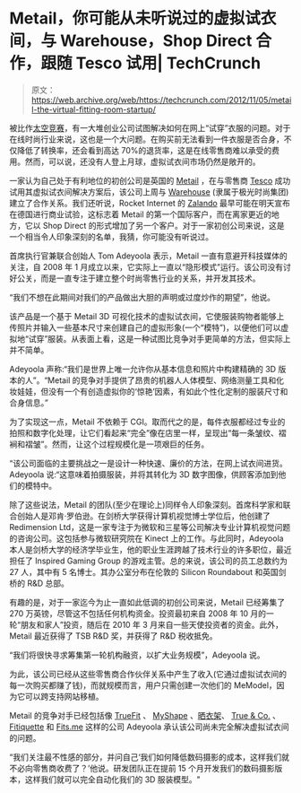 # Metail，你可能从未听说过的虚拟试衣间，与 Warehouse，Shop Direct 合作，跟随 Tesco 试用| TechCrunch

> 原文：<https://web.archive.org/web/https://techcrunch.com/2012/11/05/metail-the-virtual-fitting-room-startup/>

被比作[太空竞赛](https://web.archive.org/web/20230330123245/https://techcrunch.com/2012/09/10/fitiquette-online-clothing-measurement-never-looked-so-good/)，有一大堆创业公司试图解决如何在网上“试穿”衣服的问题。对于在线时尚行业来说，这也是一个大问题。在购买前无法看到一件衣服是否合身，不仅降低了转换率，还会看到高达 70%的退货率，这是在线零售商难以承受的费用。然而，可以说，还没有人登上月球，虚拟试衣间市场仍然是敞开的。

一家认为自己处于有利地位的初创公司是英国的 [Metail](https://web.archive.org/web/20230330123245/http://metail.com/ "Metail") ，在与零售商 [Tesco](https://web.archive.org/web/20230330123245/http://www.crunchbase.com/company/tesco) 成功试用其虚拟试衣间解决方案后，该公司上周与 [Warehouse](https://web.archive.org/web/20230330123245/http://www.warehouse.co.uk/animal-jacquard-dress/dresses/warehouse/fcp-product/6323040277) (隶属于极光时尚集团)建立了合作关系。我们还听说，Rocket Internet 的 [Zalando](https://web.archive.org/web/20230330123245/http://www.crunchbase.com/company/zalando) 最早可能在明天宣布在德国进行商业试验，这标志着 Metail 的第一个国际客户，而在离家更近的地方，它以 Shop Direct 的形式增加了另一个客户。对于一家初创公司来说，这是一个相当令人印象深刻的名单，我猜，你可能没有听说过。

首席执行官兼联合创始人 Tom Adeyoola 表示，Metail 一直有意避开科技媒体的关注，自 2008 年 1 月成立以来，它实际上一直以“隐形模式”运行。该公司没有讨好公关，而是一直专注于建立整个时尚零售行业的关系，并开发其技术。

“我们不想在此期间对我们的产品做出大胆的声明或过度炒作的期望”，他说。

该产品是一个基于 Metail 3D 可视化技术的虚拟试衣间，它使服装购物者能够上传照片并输入一些基本尺寸来创建自己的虚拟形象(一个“模特”)，以便他们可以虚拟地“试穿”服装。从表面上看，这是一种试图比竞争对手更简单的方法，但实际上并不简单。

Adeyoola 声称:“我们是世界上唯一允许你从基本信息和照片中构建精确的 3D 版本的人”。“Metail 的竞争对手提供了昂贵的机器人人体模型、网络测量工具和化妆娃娃，但没有一个有创造虚拟你的‘惊艳’因素，有如此个性化定制的服装尺寸和合身信息。”

为了实现这一点，Metail 不依赖于 CGI。取而代之的是，每件衣服都经过专业的拍照和数字化处理，让它们看起来“完全”像在店里一样，呈现出“每一条皱纹、褶裥和褶皱”。然而，让这个过程规模化是一项艰巨的任务。

“该公司面临的主要挑战之一是设计一种快速、廉价的方法，在网上试衣间进货。Adeyoola 说:“这意味着拍摄服装，并将其转化为 3D 数字图像，供顾客添加到他们的模特中。

除了这些说法，Metail 的团队(至少在理论上)同样令人印象深刻。首席科学家和联合创始人是邓肯·罗伯逊。在剑桥大学获得计算机视觉博士学位后，他创建了 Redimension Ltd，这是一家专注于为微软和三星等公司解决专业计算机视觉问题的咨询公司。这包括参与微软研究院在 Kinect 上的工作。与此同时，Adeyoola 本人是剑桥大学的经济学毕业生，他的职业生涯跨越了技术行业的许多职位，最近担任了 Inspired Gaming Group 的游戏主管。总的来说，该公司的员工总数约为 27 人，其中有 5 名博士。其办公室分布在伦敦的 Silicon Roundabout 和英国剑桥的 R&D 总部。

有趣的是，对于一家迄今为止一直如此低调的初创公司来说，Metail 已经筹集了 270 万英镑，尽管这不包括任何机构资金。投资最初来自 2008 年 10 月的一轮“朋友和家人”投资，随后在 2010 年 3 月来自一些天使投资者的资金。此外，Metail 最近获得了 TSB R&D 奖，并获得了 R&D 税收抵免。

“我们将很快寻求筹集第一轮机构融资，以扩大业务规模”，Adeyoola 说。

为此，该公司已经从这些零售商合作伙伴关系中产生了收入(它通过虚拟试衣间的每一次购买都赚了钱)，而就规模而言，用户只需创建一次他们的 MeModel，因为它可以跨支持网站移植。

Metail 的竞争对手已经包括像 [TrueFit](https://web.archive.org/web/20230330123245/http://www.truefit.com/) 、 [MyShape](https://web.archive.org/web/20230330123245/http://www.myshape.com/) 、[晒衣架](https://web.archive.org/web/20230330123245/https://clotheshor.se/)、 [True & Co.](https://web.archive.org/web/20230330123245/https://trueandco.com/) 、 [Fitiquette](https://web.archive.org/web/20230330123245/https://techcrunch.com/2012/09/10/fitiquette-online-clothing-measurement-never-looked-so-good/) 和 [Fits.me](https://web.archive.org/web/20230330123245/https://techcrunch.com/2012/02/07/fits-me-secures-new-funding-to-expand-its-fitting-room-robots/) 这样的公司 Adeyoola 承认该公司尚未完全解决虚拟试衣间的问题。

“我们关注最不性感的部分，并问自己‘我们如何降低数码摄影的成本，这样我们就不必向零售商收费了？’他说。研发团队正在提前 15 个月开发我们的数码摄影版本，这样我们就可以完全自动化我们的 3D 服装模型。"